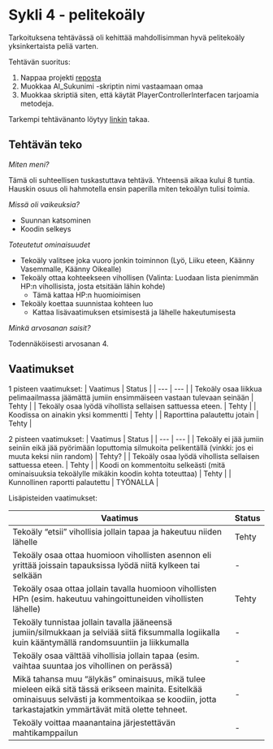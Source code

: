 # Sykli 4 - pelitekoäly
Tarkoituksena tehtävässä oli kehittää mahdollisimman hyvä pelitekoäly yksinkertaista peliä varten.

Tehtävän suoritus: 
1. Nappaa projekti [reposta](https://github.com/Vahv1/ai_tehtava)
2. Muokkaa AI_Sukunimi -skriptin nimi vastaamaan omaa
3. Muokkaa skriptiä siten, että käytät PlayerControllerInterfacen tarjoamia metodeja.

Tarkempi tehtävänanto löytyy [linkin](https://tim.jyu.fi/view/kurssit/tie/peliteknologia/syklit-2021/sykli-4-pelitekoaly/tehtava) takaa.

## Tehtävän teko
*Miten meni?*

Tämä oli suhteellisen tuskastuttava tehtävä. Yhteensä aikaa kului 8 tuntia. Hauskin osuus oli hahmotella ensin paperilla miten tekoälyn tulisi toimia. 

*Missä oli vaikeuksia?*

- Suunnan katsominen
- Koodin selkeys

*Toteutetut ominaisuudet*

- Tekoäly valitsee joka vuoro jonkin toiminnon (Lyö, Liiku eteen, Käänny Vasemmalle, Käänny Oikealle)
- Tekoäly ottaa kohteekseen vihollisen (Valinta: Luodaan lista pienimmän HP:n vihollisista, josta etsitään lähin kohde)
  - Tämä kattaa HP:n huomioimisen
- Tekoäly koettaa suunnistaa kohteen luo
  - Kattaa lisävaatimuksen etsimisestä ja lähelle hakeutumisesta

*Minkä arvosanan saisit?*

Todennäköisesti arvosanan 4.

## Vaatimukset
1 pisteen vaatimukset:
| Vaatimus | Status |
| --- | --- |
| Tekoäly osaa liikkua pelimaailmassa jäämättä jumiin ensimmäiseen vastaan tulevaan seinään | Tehty |
| Tekoäly osaa lyödä vihollista sellaisen sattuessa eteen. | Tehty |
| Koodissa on ainakin yksi kommentti | Tehty |
| Raporttina palautettu jotain | Tehty |

2 pisteen vaatimukset:
| Vaatimus | Status |
| --- | --- |
| Tekoäly ei jää jumiin seiniin eikä jää pyörimään loputtomia silmukoita pelikentällä (vinkki: jos ei muuta keksi niin random) | Tehty? |
| Tekoäly osaa lyödä vihollista sellaisen sattuessa eteen. | Tehty |
| Koodi on kommentoitu selkeästi (mitä ominaisuuksia tekoälylle mikäkin koodin kohta toteuttaa) | Tehty |
| Kunnollinen raportti palautettu | TYÖNALLA |

Lisäpisteiden vaatimukset:

| Vaatimus | Status |
| --- | --- |
| Tekoäly “etsii” vihollisia jollain tapaa ja hakeutuu niiden lähelle | Tehty |
| Tekoäly osaa ottaa huomioon vihollisten asennon eli yrittää joissain tapauksissa lyödä niitä kylkeen tai selkään | - |
| Tekoäly osaa ottaa jollain tavalla huomioon vihollisten HPn (esim. hakeutuu vahingoittuneiden vihollisten lähelle) | Tehty |
| Tekoäly tunnistaa jollain tavalla jääneensä jumiin/silmukkaan ja selviää siitä fiksummalla logiikalla kuin kääntymällä randomsuuntiin ja liikkumalla | - |
| Tekoäly osaa välttää vihollisia jollain tapaa (esim. vaihtaa suuntaa jos vihollinen on perässä) | - |
| Mikä tahansa muu “älykäs” ominaisuus, mikä tulee mieleen eikä sitä tässä erikseen mainita. Esitelkää ominaisuus selvästi ja kommentoikaa se koodiin, jotta tarkastajatkin ymmärtävät mitä olette tehneet. | - |
| Tekoäly voittaa maanantaina järjestettävän mahtikamppailun | - |
